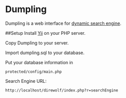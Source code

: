 # Dumpling
Dumpling is a web interface for <a href="https://github.com/jiezhou0731/DynamicSearchEngine">dynamic search engine</a>.

##Setup
Install <a href="http://www.yiiframework.com/">Yii</a> on your PHP server.

Copy Dumpling to your server.

Import dumpling.sql to your database.

Put your database information in 

    protected/config/main.php

Search Engine URL:

    http://localhost/direwolf/index.php?r=searchEngine 
